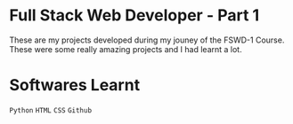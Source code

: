 # Full Stack Web Developer - Part 1

These are my projects developed during my jouney of the FSWD-1 Course. These were some really amazing projects and I had learnt a lot.

# Softwares Learnt

`Python` `HTML` `CSS` `Github`
